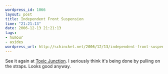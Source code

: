 ```yaml
--- 
wordpress_id: 1066
layout: post
title: Independent Front Suspension
time: "21:21:13"
date: 2006-12-13 21:21:13
tags: 
- humour
- asides
wordpress_url: http://schinckel.net/2006/12/13/independent-front-suspension/
---
```

See it again at [Toxic Junction][1]. I seriously think it's being done by pulling on the straps. Looks good anyway. 

   [1]: http://www.toxicjunction.com/videos.asp?i=V1364

